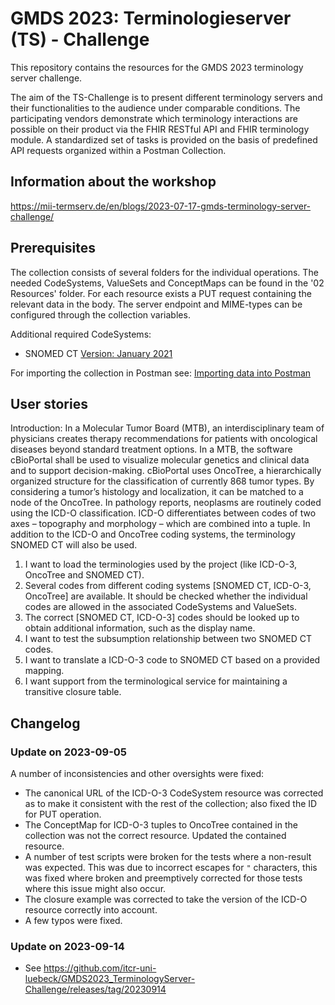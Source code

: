 # GMDS 2023: Terminologieserver (TS) - Challenge
This repository contains the resources for the GMDS 2023 terminology server challenge. 

The aim of the TS-Challenge is to present different terminology servers and their functionalities to the audience under comparable conditions. The participating vendors demonstrate which terminology interactions are possible on their product via the FHIR RESTful API and FHIR terminology module. A standardized set of tasks is provided on the basis of predefined API requests organized within a Postman Collection.

## Information about the workshop
https://mii-termserv.de/en/blogs/2023-07-17-gmds-terminology-server-challenge/


## Prerequisites
The collection consists of several folders for the individual operations. The needed CodeSystems, ValueSets and ConceptMaps can be found in the '02 Resources' folder. For each resource exists a PUT request containing the relevant data in the body. The server endpoint and MIME-types can be configured through the collection variables.

Additional required CodeSystems:
- SNOMED CT [Version: January 2021](https://download.nlm.nih.gov/umls/kss/IHTSDO20210131/SnomedCT_InternationalRF2_PRODUCTION_20210131T120000Z.zip?_gl=1*otxhn2*_ga*NjQ3NDE2NDMwLjE2OTExNTEwNTc.*_ga_P1FPTH9PL4*MTY5MTE1MTA1Ny4xLjEuMTY5MTE1MTE5Ni4wLjAuMA..*_ga_7147EPK006*MTY5MTE1MTA1Ny4xLjEuMTY5MTE1MTE5Ni4wLjAuMA..) 

For importing the collection in Postman see: [Importing data into Postman](https://learning.postman.com/docs/getting-started/importing-and-exporting/importing-and-exporting-overview/)

## User stories
Introduction:
In a Molecular Tumor Board (MTB), an interdisciplinary team of physicians creates therapy recommendations for patients with oncological diseases beyond standard treatment options. In a MTB, the software cBioPortal shall be used to visualize molecular genetics and clinical data and to support decision-making. cBioPortal uses OncoTree, a hierarchically organized structure for the classification of currently 868 tumor types. By considering a tumor’s histology and localization, it can be matched to a node of the OncoTree. In pathology reports, neoplasms are routinely coded using the ICD-O classification. ICD-O differentiates between codes of two axes – topography and morphology – which are combined into a tuple. In addition to the ICD-O and OncoTree coding systems, the terminology SNOMED CT will also be used.

1. I want to load the terminologies used by the project (like ICD-O-3, OncoTree and SNOMED CT).
2. Several codes from different coding systems [SNOMED CT, ICD-O-3, OncoTree] are available. It should be checked whether the individual codes are allowed in the associated CodeSystems and ValueSets.
3. The correct [SNOMED CT, ICD-O-3] codes should be looked up to obtain additional information, such as the display name.
4. I want to test the subsumption relationship between two SNOMED CT codes.
5. I want to translate a ICD-O-3 code to SNOMED CT based on a provided mapping.
6. I want support from the terminological service for maintaining a transitive closure table.

## Changelog

### Update on 2023-09-05

A number of inconsistencies and other oversights were fixed:

- The canonical URL of the ICD-O-3 CodeSystem resource was corrected as to make it consistent with the rest of the collection; also fixed the ID for PUT operation.
- The ConceptMap for ICD-O-3 tuples to OncoTree contained in the collection was not the correct resource. Updated the contained resource.
- A number of test scripts were broken for the tests where a non-result was expected. This was due to incorrect escapes for `"` characters, this was fixed where broken and preemptively corrected for those tests where this issue might also occur.
- The closure example was corrected to take the version of the ICD-O resource correctly into account.
- A few typos were fixed.

### Update on 2023-09-14

- See https://github.com/itcr-uni-luebeck/GMDS2023_TerminologyServer-Challenge/releases/tag/20230914
